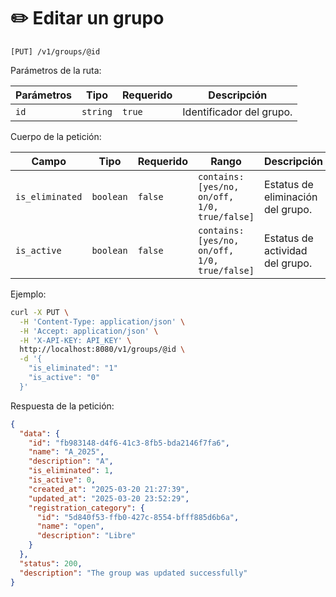 # ✏️ Editar un grupo

```
[PUT] /v1/groups/@id
```

Parámetros de la ruta:

| Parámetros | Tipo | Requerido | Descripción |
| ---------- | ---- | --------- | ----------- |
| `id` | `string` | `true` | Identificador del grupo. |

Cuerpo de la petición:

| Campo | Tipo | Requerido | Rango | Descripción |
| ----- | ---- | --------- | ----- | ----------- |
| `is_eliminated` | `boolean` | `false` | `contains: [yes/no, on/off, 1/0, true/false]` | Estatus de eliminación del grupo. |
| `is_active` | `boolean` | `false` | `contains: [yes/no, on/off, 1/0, true/false]` | Estatus de actividad del grupo. |

Ejemplo:

```bash
curl -X PUT \
  -H 'Content-Type: application/json' \
  -H 'Accept: application/json' \
  -H 'X-API-KEY: API_KEY' \
  http://localhost:8080/v1/groups/@id \
  -d '{
    "is_eliminated": "1"
    "is_active": "0"
  }'
```

Respuesta de la petición:

```json
{
  "data": {
    "id": "fb983148-d4f6-41c3-8fb5-bda2146f7fa6",
    "name": "A_2025",
    "description": "A",
    "is_eliminated": 1,
    "is_active": 0,
    "created_at": "2025-03-20 21:27:39",
    "updated_at": "2025-03-20 23:52:29",
    "registration_category": {
      "id": "5d840f53-ffb0-427c-8554-bfff885d6b6a",
      "name": "open",
      "description": "Libre"
    }
  },
  "status": 200,
  "description": "The group was updated successfully"
}
```
